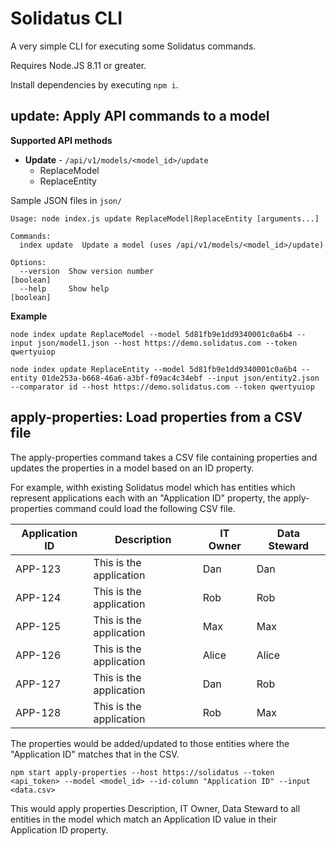 # Solidatus CLI

A very simple CLI for executing some Solidatus commands.

Requires Node.JS 8.11 or greater.

Install dependencies by executing `npm i`.

## update: Apply API commands to a model

**Supported API methods**

- **Update** - `/api/v1/models/<model_id>/update`
  - ReplaceModel
  - ReplaceEntity

Sample JSON files in `json/`

```
Usage: node index.js update ReplaceModel|ReplaceEntity [arguments...]

Commands:
  index update  Update a model (uses /api/v1/models/<model_id>/update)

Options:
  --version  Show version number                                       [boolean]
  --help     Show help                                                 [boolean]
```

**Example**

```
node index update ReplaceModel --model 5d81fb9e1dd9340001c0a6b4 --input json/model1.json --host https://demo.solidatus.com --token qwertyuiop

node index update ReplaceEntity --model 5d81fb9e1dd9340001c0a6b4 --entity 01de253a-b668-46a6-a3bf-f09ac4c34ebf --input json/entity2.json --comparator id --host https://demo.solidatus.com --token qwertyuiop
```

## apply-properties: Load properties from a CSV file

The apply-properties command takes a CSV file containing properties and updates the properties in a model based on an ID property.

For example, withh existing Solidatus model which has entities which represent applications each with an "Application ID" property, the apply-properties command could load the following CSV file.

| Application ID | Description             | IT Owner | Data Steward | 
|----------------|-------------------------|----------|--------------| 
| APP-123        | This is the application | Dan      | Dan          | 
| APP-124        | This is the application | Rob      | Rob          | 
| APP-125        | This is the application | Max      | Max          | 
| APP-126        | This is the application | Alice    | Alice        | 
| APP-127        | This is the application | Dan      | Rob          | 
| APP-128        | This is the application | Rob      | Max          | 

The properties would be added/updated to those entities where the "Application ID" matches that in the CSV.

```
npm start apply-properties --host https://solidatus --token <api_token> --model <model_id> --id-column "Application ID" --input <data.csv>
```

This would apply properties Description, IT Owner, Data Steward to all entities in the model which match an Application ID value in their Application ID property.
